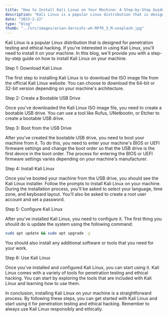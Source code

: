 ```yaml
---
title: "How to Install Kali Linux on Your Machine: A Step-by-Step Guide"
description: "Kali Linux is a popular Linux distribution that is designed for penetration testing and ethical hacking. If you're interested in using Kali Linux, you'll need to install it on your machine. In this blog, we'll provide you with a step-by-step guide on how to install Kali Linux on your machine."
date: "2023-2-22"
type: "blog"
thumb: "../src/images/arian-darvishi-wh-RPfR_3_M-unsplash.jpg"
---
```


Kali Linux is a popular Linux distribution that is designed for penetration testing and ethical hacking. If you're interested in using Kali Linux, you'll need to install it on your machine. In this blog, we'll provide you with a step-by-step guide on how to install Kali Linux on your machine.

Step 1: Download Kali Linux

The first step to installing Kali Linux is to download the ISO image file from the official Kali Linux website. You can choose to download the 64-bit or 32-bit version depending on your machine's architecture.

Step 2: Create a Bootable USB Drive

Once you've downloaded the Kali Linux ISO image file, you need to create a bootable USB drive. You can use a tool like Rufus, UNetbootin, or Etcher to create a bootable USB drive.

Step 3: Boot from the USB Drive

After you've created the bootable USB drive, you need to boot your machine from it. To do this, you need to enter your machine's BIOS or UEFI firmware settings and change the boot order so that the USB drive is the first device in the boot order. The process for entering the BIOS or UEFI firmware settings varies depending on your machine's manufacturer.

Step 4: Install Kali Linux

Once you've booted your machine from the USB drive, you should see the Kali Linux installer. Follow the prompts to install Kali Linux on your machine. During the installation process, you'll be asked to select your language, time zone, and keyboard layout. You'll also be asked to create a root user account and set a password.

Step 5: Configure Kali Linux

After you've installed Kali Linux, you need to configure it. The first thing you should do is update the system using the following command:

```bash
sudo apt update && sudo apt upgrade -y
```

You should also install any additional software or tools that you need for your work.

Step 6: Use Kali Linux

Once you've installed and configured Kali Linux, you can start using it. Kali Linux comes with a variety of tools for penetration testing and ethical hacking. You can start by exploring the tools that are included with Kali Linux and learning how to use them.

In conclusion, installing Kali Linux on your machine is a straightforward process. By following these steps, you can get started with Kali Linux and start using it for penetration testing and ethical hacking. Remember to always use Kali Linux responsibly and ethically.